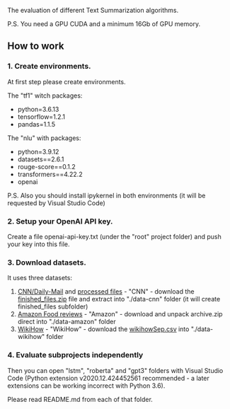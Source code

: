 The evaluation of different Text Summarization algorithms.

P.S. You need a GPU CUDA and a minimum 16Gb of GPU memory.

## How to work

### 1. Create environments.
At first step please create environments.

The "tf1" witch packages:
- python=3.6.13
- tensorflow=1.2.1
- pandas=1.1.5

The "nlu" with packages:
- python=3.9.12
- datasets==2.6.1
- rouge-score==0.1.2
- transformers==4.22.2
- openai

P.S. Also you should install ipykernel in both environments (it will be requested by Visual Studio Code)

### 2. Setup your OpenAI API key.
Create a file openai-api-key.txt (under the "root" project folder) and push your key into this file.

### 3. Download datasets.
It uses three datasets:
1. [CNN/Daily-Mail](https://github.com/abisee/cnn-dailymail) and [processed files](https://github.com/JafferWilson/Process-Data-of-CNN-DailyMail) - "CNN" - download the [finished_files.zip](https://drive.google.com/file/d/0BzQ6rtO2VN95a0c3TlZCWkl3aU0/view?usp=sharing&resourcekey=0-toctC3TNM1vffPCZ7XT0JA) file and extract into "./data-cnn" folder (it will create finished_files subfolder)
2. [Amazon Food reviews](https://www.kaggle.com/datasets/snap/amazon-fine-food-reviews) - "Amazon" - download and unpack archive.zip direct into "./data-amazon" folder
3. [WikiHow](https://github.com/mahnazkoupaee/WikiHow-Dataset) - "WikiHow" - download the [wikihowSep.csv](https://ucsb.box.com/s/ap23l8gafpezf4tq3wapr6u8241zz358) into "./data-wikihow" folder

### 4. Evaluate subprojects independently
Then you can open "lstm", "roberta" and "gpt3" folders with Visual Studio Code (Python extension v2020.12.424452561 recommended - a later extensions can be working incorrect with Python 3.6).

Please read README.md from each of that folder.